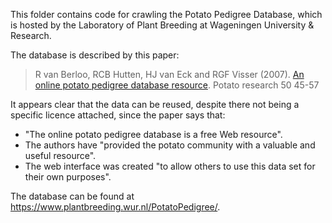 This folder contains code for crawling the Potato Pedigree Database, which is hosted by the Laboratory of Plant Breeding at
Wageningen University & Research.

The database is described by this paper:

> R van Berloo, RCB Hutten, HJ van Eck and RGF Visser
> (2007). [An online potato pedigree database resource](http://dx.doi.org/10.1007/s11540-007-9028-3). Potato research 50
> 45-57

It appears clear that the data can be reused, despite there not being a specific licence attached, since the paper says that:

* "The online potato pedigree database is a free Web resource".
* The authors have "provided the potato community with a valuable and useful resource".
* The web interface was created "to allow others to use this data set for their own purposes".

The database can be found at https://www.plantbreeding.wur.nl/PotatoPedigree/.
